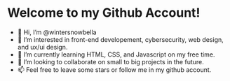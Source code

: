 # Welcome to my Github Account!

- 👋 Hi, I’m @wintersnowbella
- 👀 I’m interested in front-end developement, cybersecurity, web design, and ux/ui design.
- 🌱 I’m currently learning HTML, CSS, and Javascript on my free time.
- 💞️ I’m looking to collaborate on small to big projects in the future.
- 📫 Feel free to leave some stars or follow me in my github account.

<!---
wintersnowbella/wintersnowbella is a ✨ special ✨ repository because its `README.md` (this file) appears on your GitHub profile.
You can click the Preview link to take a look at your changes.
--->
